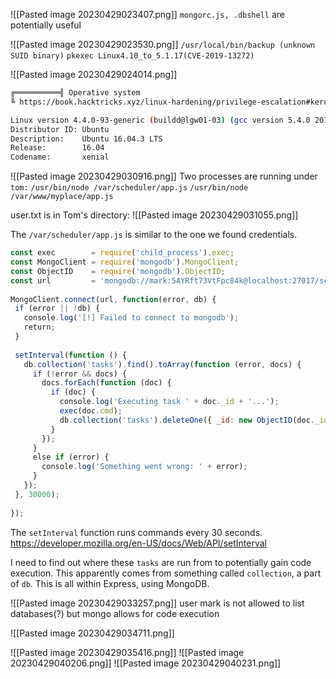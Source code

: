 ![[Pasted image 20230429023407.png]]
`mongorc.js, .dbshell` are potentially useful

![[Pasted image 20230429023530.png]]
`/usr/local/bin/backup (unknown SUID binary)`
`pkexec Linux4.10_to_5.1.17(CVE-2019-13272)`

![[Pasted image 20230429024014.png]]

```bash
╔══════════╣ Operative system
╚ https://book.hacktricks.xyz/linux-hardening/privilege-escalation#kernel-exploits    

Linux version 4.4.0-93-generic (buildd@lgw01-03) (gcc version 5.4.0 20160609 (Ubuntu 5.4.0-6ubuntu1~16.04.4) ) #116-Ubuntu SMP Fri Aug 11 21:17:51 UTC 2017                                                                                    
Distributor ID: Ubuntu 
Description:    Ubuntu 16.04.3 LTS 
Release:        16.04
Codename:       xenial
```

![[Pasted image 20230429030916.png]]
Two processes are running under `tom:` 
`/usr/bin/node /var/scheduler/app.js`
`/usr/bin/node /var/www/myplace/app.js`

user.txt is in Tom's directory:
![[Pasted image 20230429031055.png]]

The `/var/scheduler/app.js` is similar to the one we found credentials.
```js
const exec        = require('child_process').exec;  
const MongoClient = require('mongodb').MongoClient;  
const ObjectID    = require('mongodb').ObjectID;  
const url         = 'mongodb://mark:5AYRft73VtFpc84k@localhost:27017/scheduler?authMechanism=DEFAULT&authSource=scheduler';  
  
MongoClient.connect(url, function(error, db) {  
 if (error || !db) {  
   console.log('[!] Failed to connect to mongodb');  
   return;  
 }  
  
 setInterval(function () {  
   db.collection('tasks').find().toArray(function (error, docs) {  
     if (!error && docs) {  
       docs.forEach(function (doc) {  
         if (doc) {  
           console.log('Executing task ' + doc._id + '...');  
           exec(doc.cmd);  
           db.collection('tasks').deleteOne({ _id: new ObjectID(doc._id) });  
         }  
       });  
     }  
     else if (error) {  
       console.log('Something went wrong: ' + error);  
     }  
   });  
 }, 30000);  
  
});
```

The `setInterval` function runs commands every 30 seconds.
https://developer.mozilla.org/en-US/docs/Web/API/setInterval

I need to find out where these `tasks` are run from to potentially gain code execution. This apparently comes from something called `collection`, a part of `db`. This is all within Express, using MongoDB.

![[Pasted image 20230429033257.png]]
user mark is not allowed to list databases(?) but mongo allows for code execution

![[Pasted image 20230429034711.png]]

![[Pasted image 20230429035416.png]]
![[Pasted image 20230429040206.png]]
![[Pasted image 20230429040231.png]]





